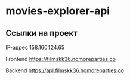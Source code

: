 # movies-explorer-api

## Ссылки на проект

IP-адрес 158.160.124.65

Frontend https://filmskk36.nomoreparties.co

Backend https://api.filmskk36.nomoreparties.co
